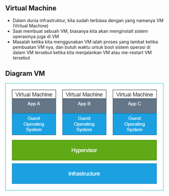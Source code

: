 ## Virtual Machine
- Dalam dunia infrastruktur, kita sudah terbiasa dengan yang namanya VM (Virtual Machine)
- Saat membuat sebuah VM, biasanya kita akan menginstall sistem operasinya juga di VM
- Masalah ketika kita menggunakan VM ialah proses yang lambat ketika pembuatan VM nya, dan butuh waktu untuk boot sistem operasi di dalam VM tersebut ketika kita menjalankan VM atau me-restart VM tersebut

## Diagram VM
![Diagram VM](/assets/diagram%20vm.png)